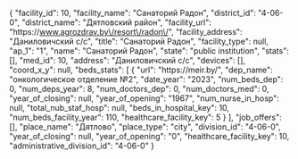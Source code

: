 {
    "facility_id": 10,
    "facility_name": "Санаторий Радон",
    "district_id": "4-06-0",
    "district_name": "Дятловский район",
    "facility_url": "https:\/\/www.agrozdrav.by\/resort\/radon\/",
    "facility_address": "Даниловичский с\/с",
    "title": "Санаторий Радон",
    "facility_type": null,
    "ap_1": "1",
    "name": "Санаторий Радон",
    "state": "public institution",
    "stats": [],
    "med_id": 10,
    "address": "Даниловичский с\/с",
    "devices": [],
    "coord_x_y": null,
    "beds_stats": [
        {
            "url": "https:\/\/meir.by\/",
            "dep_name": "онкологическое отделение №2",
            "date_year": "2023",
            "num_beds_dep": 0,
            "num_deps_year": 8,
            "num_doctors_dep": 0,
            "num_doctors_med": 0,
            "year_of_closing": null,
            "year_of_opening": "1967",
            "num_nurse_in_hosp": null,
            "total_nub_staf_hosp": null,
            "beds_in_hospital_key": 10,
            "num_beds_facility_year": 110,
            "healthcare_facility_key": 5
        }
    ],
    "job_offers": [],
    "place_name": "Дятлово",
    "place_type": "city",
    "division_id": "4-06-0",
    "year_of_closing": null,
    "year_of_opening": "0",
    "healthcare_facility_key": 10,
    "administrative_division_id": "4-06-0"
}